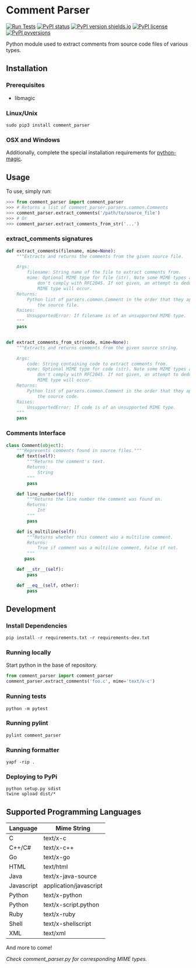 # Comment Parser

[![Run Tests](https://github.com/jeanralphaviles/comment_parser/actions/workflows/test.yml/badge.svg?branch=master)](https://github.com/jeanralphaviles/comment_parser/actions/workflows/test.yml)
[![PyPI status](https://img.shields.io/pypi/status/comment_parser.svg)](https://pypi.python.org/pypi/comment_parser/)
[![PyPI version shields.io](https://img.shields.io/pypi/v/comment_parser.svg)](https://pypi.python.org/pypi/comment_parser/)
[![PyPI license](https://img.shields.io/pypi/l/comment_parser.svg)](https://pypi.python.org/pypi/comment_parser/)
[![PyPI pyversions](https://img.shields.io/pypi/pyversions/comment_parser.svg)](https://pypi.python.org/pypi/comment_parser/)

Python module used to extract comments from source code files of various types.

## Installation

### Prerequisites

* libmagic

### Linux/Unix

```shell
sudo pip3 install comment_parser
```

### OSX and Windows

Additionally, complete the special installation requirements for
[python-magic](https://github.com/ahupp/python-magic).

## Usage

To use, simply run:

```python
>>> from comment_parser import comment_parser
>>> # Returns a list of comment_parser.parsers.common.Comments
>>> comment_parser.extract_comments('/path/to/source_file')
>>> # Or
>>> comment_parser.extract_comments_from_str('...')
```

### extract_comments signatures

```python
def extract_comments(filename, mime=None):
    """Extracts and returns the comments from the given source file.

    Args:
        filename: String name of the file to extract comments from.
        mime: Optional MIME type for file (str). Note some MIME types accepted
            don't comply with RFC2045. If not given, an attempt to deduce the
            MIME type will occur.
    Returns:
        Python list of parsers.common.Comment in the order that they appear in
            the source file.
    Raises:
        UnsupportedError: If filename is of an unsupported MIME type.
    """
    pass


def extract_comments_from_str(code, mime=None):
    """Extracts and returns comments from the given source string.

    Args:
        code: String containing code to extract comments from.
        mime: Optional MIME type for code (str). Note some MIME types accepted
            don't comply with RFC2045. If not given, an attempt to deduce the
            MIME type will occur.
    Returns:
        Python list of parsers.common.Comment in the order that they appear in
            the source code.
    Raises:
        UnsupportedError: If code is of an unsupported MIME type.
    """
    pass
```

### Comments Interface

```python
class Comment(object):
    """Represents comments found in source files."""
    def text(self):
        """Returns the comment's text.
        Returns:
            String
        """
        pass

    def line_number(self):
        """Returns the line number the comment was found on.
        Returns:
            Int
        """
        pass

    def is_multiline(self):
        """Returns whether this comment was a multiline comment.
        Returns:
            True if comment was a multiline comment, False if not.
        """
       pass

    def __str__(self):
        pass

    def __eq__(self, other):
        pass
```

## Development

### Install Dependencies

```shell
pip install -r requirements.txt -r requirements-dev.txt
```

### Running locally

Start python in the base of repository.

```python
from comment_parser import comment_parser
comment_parser.extract_comments('foo.c', mime='text/x-c')
```

### Running tests

```shell
python -m pytest
```

### Running pylint

```shell
pylint comment_parser
```

### Running formatter

```shell
yapf -rip .
```

### Deploying to PyPi

```shell
python setup.py sdist
twine upload dist/*
```

## Supported Programming Languages

| Language    | Mime String              |
|------------ |------------------------- |
| C           | text/x-c                 |
| C++/C#      | text/x-c++               |
| Go          | text/x-go                |
| HTML        | text/html                |
| Java        | text/x-java-source       |
| Javascript  | application/javascript   |
| Python      | text/x-python            |
| Python      | text/x-script.python     |
| Ruby        | text/x-ruby              |
| Shell       | text/x-shellscript       |
| XML         | text/xml                 |

And more to come!

*Check comment_parser.py for corresponding MIME types.*
